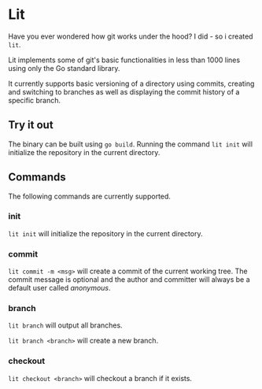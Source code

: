 # Lit

Have you ever wondered how git works under the hood? I did - so i created `lit`.

Lit implements some of git's basic functionalities in less than 1000 lines using only the Go standard library. 

It currently supports basic versioning of a directory using commits, creating and switching to branches as well as displaying the commit history of a specific branch.

## Try it out

The binary can be built using `go build`. Running the command `lit init` will initialize the repository in the current directory.

## Commands 
The following commands are currently supported. 

### init

`lit init` will initialize the repository in the current directory. 

### commit

`lit commit -m <msg>` will create a commit of the current working tree. The commit message is optional and the author and committer will always be a default user called _anonymous_. 

### branch

`lit branch` will output all branches.

`lit branch <branch>` will create a new branch. 

### checkout 

`lit checkout <branch>` will checkout a branch if it exists. 
